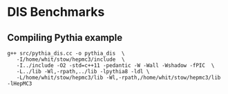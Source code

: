# DIS Benchmarks

## Compiling Pythia example

```
g++ src/pythia_dis.cc -o pythia_dis  \
   -I/home/whit/stow/hepmc3/include  \
   -I../include -O2 -std=c++11 -pedantic -W -Wall -Wshadow -fPIC  \
   -L../lib -Wl,-rpath,../lib -lpythia8 -ldl \
   -L/home/whit/stow/hepmc3/lib -Wl,-rpath,/home/whit/stow/hepmc3/lib -lHepMC3
```

